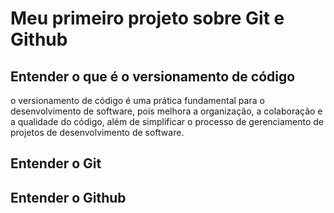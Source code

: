 # Meu primeiro projeto sobre Git e Github

## Entender o que é o versionamento de código

 o versionamento de código é uma prática fundamental para o desenvolvimento de software, pois melhora a organização, a colaboração e a qualidade do código, além de simplificar o processo de gerenciamento de projetos de desenvolvimento de software.

## Entender o Git

## Entender o Github
